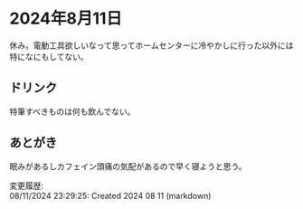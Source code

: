 # 2024年8月11日

休み。電動工具欲しいなって思ってホームセンターに冷やかしに行った以外には特になにもしてない。

## ドリンク

特筆すべきものは何も飲んでない。

## あとがき

眠みがあるしカフェイン頭痛の気配があるので早く寝ようと思う。

変更履歴:  
08/11/2024 23:29:25: Created 2024 08 11 (markdown)  
